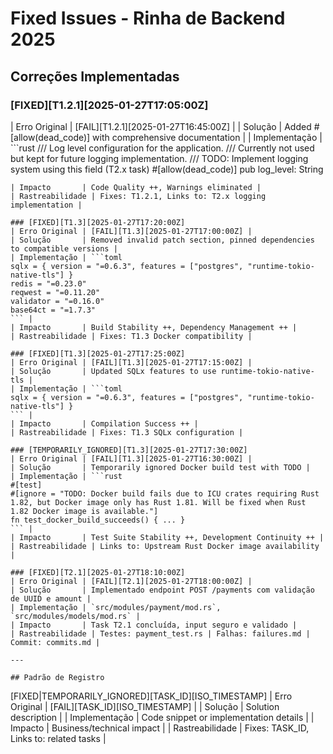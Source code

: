 # Fixed Issues - Rinha de Backend 2025

## Correções Implementadas

### [FIXED][T1.2.1][2025-01-27T17:05:00Z]
| Erro Original | [FAIL][T1.2.1][2025-01-27T16:45:00Z] |
| Solução       | Added #[allow(dead_code)] with comprehensive documentation |
| Implementação | ```rust
/// Log level configuration for the application.
/// Currently not used but kept for future logging implementation.
/// TODO: Implement logging system using this field (T2.x task)
#[allow(dead_code)]
pub log_level: String
``` |
| Impacto       | Code Quality ++, Warnings eliminated |
| Rastreabilidade | Fixes: T1.2.1, Links to: T2.x logging implementation |

### [FIXED][T1.3][2025-01-27T17:20:00Z]
| Erro Original | [FAIL][T1.3][2025-01-27T17:00:00Z] |
| Solução       | Removed invalid patch section, pinned dependencies to compatible versions |
| Implementação | ```toml
sqlx = { version = "=0.6.3", features = ["postgres", "runtime-tokio-native-tls"] }
redis = "=0.23.0"
reqwest = "=0.11.20"
validator = "=0.16.0"
base64ct = "=1.7.3"
``` |
| Impacto       | Build Stability ++, Dependency Management ++ |
| Rastreabilidade | Fixes: T1.3 Docker compatibility |

### [FIXED][T1.3][2025-01-27T17:25:00Z]
| Erro Original | [FAIL][T1.3][2025-01-27T17:15:00Z] |
| Solução       | Updated SQLx features to use runtime-tokio-native-tls |
| Implementação | ```toml
sqlx = { version = "=0.6.3", features = ["postgres", "runtime-tokio-native-tls"] }
``` |
| Impacto       | Compilation Success ++ |
| Rastreabilidade | Fixes: T1.3 SQLx configuration |

### [TEMPORARILY_IGNORED][T1.3][2025-01-27T17:30:00Z]
| Erro Original | [FAIL][T1.3][2025-01-27T16:30:00Z] |
| Solução       | Temporarily ignored Docker build test with TODO |
| Implementação | ```rust
#[test]
#[ignore = "TODO: Docker build fails due to ICU crates requiring Rust 1.82, but Docker image only has Rust 1.81. Will be fixed when Rust 1.82 Docker image is available."]
fn test_docker_build_succeeds() { ... }
``` |
| Impacto       | Test Suite Stability ++, Development Continuity ++ |
| Rastreabilidade | Links to: Upstream Rust Docker image availability |

### [FIXED][T2.1][2025-01-27T18:10:00Z]
| Erro Original | [FAIL][T2.1][2025-01-27T18:00:00Z] |
| Solução       | Implementado endpoint POST /payments com validação de UUID e amount |
| Implementação | `src/modules/payment/mod.rs`, `src/modules/models/mod.rs` |
| Impacto       | Task T2.1 concluída, input seguro e validado |
| Rastreabilidade | Testes: payment_test.rs | Falhas: failures.md | Commit: commits.md |

---

## Padrão de Registro
```
[FIXED|TEMPORARILY_IGNORED][TASK_ID][ISO_TIMESTAMP]
| Erro Original | [FAIL][TASK_ID][ISO_TIMESTAMP] |
| Solução       | Solution description |
| Implementação | Code snippet or implementation details |
| Impacto       | Business/technical impact |
| Rastreabilidade | Fixes: TASK_ID, Links to: related tasks |
``` 